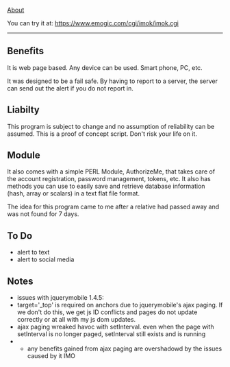 [About](https://github.com/vpelss/imok/blob/main/IMOK.md#about)

You can try it at: https://www.emogic.com/cgi/imok/imok.cgi

-------------------------------------

## Benefits

It is web page based. Any device can be used. Smart phone, PC, etc.

It was designed to be a fail safe. By having to report to a server, the server can send out the alert if you do not report in.

## Liabilty

This program is subject to change and no assumption of reliability can be assumed.
This is a proof of concept script. Don't risk your life on it.

## Module

It also comes with a simple PERL Module, AuthorizeMe, that takes care of the account registration, password management, tokens, etc.
It also has methods you can use to easily save and retrieve database information (hash, array or scalars) in a text flat file format.

The idea for this program came to me after a relative had passed away and was not found for 7 days.

## To Do

- alert to text
- alert to social media

## Notes

- issues with jquerymobile 1.4.5:
- target='_top' is required on anchors due to jquerymobile's ajax paging. If we don't do this, we get js ID conflicts and pages do not update correctly or at all with my js dom updates.
- ajax paging wreaked havoc with setInterval. even when the page with setInterval is no longer paged, setInterval still exists and is running
- - any benefits gained from ajax paging are overshadowd by the issues caused by it IMO
